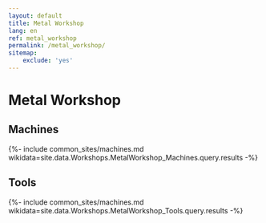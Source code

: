 ```yaml
---
layout: default
title: Metal Workshop
lang: en
ref: metal_workshop
permalink: /metal_workshop/
sitemap:
    exclude: 'yes'
---
```

# Metal Workshop
## Machines

{%- include common_sites/machines.md wikidata=site.data.Workshops.MetalWorkshop_Machines.query.results -%}

## Tools
{%- include common_sites/machines.md wikidata=site.data.Workshops.MetalWorkshop_Tools.query.results -%}